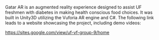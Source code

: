 Gatar AR is an augmented reality experience designed to assist UF freshmen with diabetes in making health conscious food choices. It was built in Unity3D utilizing the Vuforia AR engine and C#. The following link leads to a website showcasing the project, including demo videos:

https://sites.google.com/view/uf-vf-group-9/home
